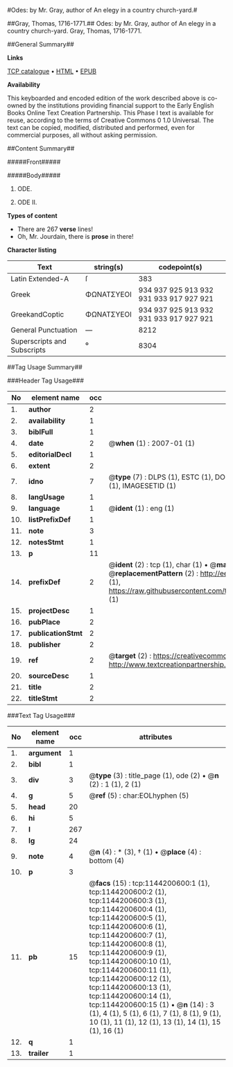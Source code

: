 #Odes: by Mr. Gray, author of An elegy in a country church-yard.#

##Gray, Thomas, 1716-1771.##
Odes: by Mr. Gray, author of An elegy in a country church-yard.
Gray, Thomas, 1716-1771.

##General Summary##

**Links**

[TCP catalogue](http://www.ota.ox.ac.uk/tcp/)  • 
[HTML](http://tei.it.ox.ac.uk/tcp/Texts-HTML/free/004/004770273.html)  • 
[EPUB](http://tei.it.ox.ac.uk/tcp/Texts-EPUB/free/004/004770273.epub)

**Availability**

This keyboarded and encoded edition of the
	       work described above is co-owned by the institutions
	       providing financial support to the Early English Books
	       Online Text Creation Partnership. This Phase I text is
	       available for reuse, according to the terms of Creative
	       Commons 0 1.0 Universal. The text can be copied,
	       modified, distributed and performed, even for
	       commercial purposes, all without asking permission.


##Content Summary##

#####Front#####

#####Body#####

1. ODE.

1. ODE II.

**Types of content**

  * There are 267 **verse** lines!
  * Oh, Mr. Jourdain, there is **prose** in there!

**Character listing**


|Text|string(s)|codepoint(s)|
|---|---|---|
|Latin Extended-A|ſ|383|
|Greek|ΦΩΝΑΤΣΥΕΟΙ|934 937 925 913 932 931 933 917 927 921|
|GreekandCoptic|ΦΩΝΑΤΣΥΕΟΙ|934 937 925 913 932 931 933 917 927 921|
|General Punctuation|—|8212|
|Superscripts             and Subscripts|⁰|8304|

##Tag Usage Summary##

###Header Tag Usage###

|No|element name|occ|attributes|
|---|---|---|---|
|1.|__author__|2||
|2.|__availability__|1||
|3.|__biblFull__|1||
|4.|__date__|2| @__when__ (1) : 2007-01 (1)|
|5.|__editorialDecl__|1||
|6.|__extent__|2||
|7.|__idno__|7| @__type__ (7) : DLPS (1), ESTC (1), DOCNO (1), TCP (1), GALEDOCNO (1), CONTENTSET (1), IMAGESETID (1)|
|8.|__langUsage__|1||
|9.|__language__|1| @__ident__ (1) : eng (1)|
|10.|__listPrefixDef__|1||
|11.|__note__|3||
|12.|__notesStmt__|1||
|13.|__p__|11||
|14.|__prefixDef__|2| @__ident__ (2) : tcp (1), char (1)  •  @__matchPattern__ (2) : ([0-9\-]+):([0-9IVX]+) (1), (.+) (1)  •  @__replacementPattern__ (2) : http://eebo.chadwyck.com/downloadtiff?vid=$1&page=$2 (1), https://raw.githubusercontent.com/textcreationpartnership/Texts/master/tcpchars.xml#$1 (1)|
|15.|__projectDesc__|1||
|16.|__pubPlace__|2||
|17.|__publicationStmt__|2||
|18.|__publisher__|2||
|19.|__ref__|2| @__target__ (2) : https://creativecommons.org/publicdomain/zero/1.0/ (1), http://www.textcreationpartnership.org/docs/. (1)|
|20.|__sourceDesc__|1||
|21.|__title__|2||
|22.|__titleStmt__|2||


###Text Tag Usage###

|No|element name|occ|attributes|
|---|---|---|---|
|1.|__argument__|1||
|2.|__bibl__|1||
|3.|__div__|3| @__type__ (3) : title_page (1), ode (2)  •  @__n__ (2) : 1 (1), 2 (1)|
|4.|__g__|5| @__ref__ (5) : char:EOLhyphen (5)|
|5.|__head__|20||
|6.|__hi__|5||
|7.|__l__|267||
|8.|__lg__|24||
|9.|__note__|4| @__n__ (4) : * (3), † (1)  •  @__place__ (4) : bottom (4)|
|10.|__p__|3||
|11.|__pb__|15| @__facs__ (15) : tcp:1144200600:1 (1), tcp:1144200600:2 (1), tcp:1144200600:3 (1), tcp:1144200600:4 (1), tcp:1144200600:5 (1), tcp:1144200600:6 (1), tcp:1144200600:7 (1), tcp:1144200600:8 (1), tcp:1144200600:9 (1), tcp:1144200600:10 (1), tcp:1144200600:11 (1), tcp:1144200600:12 (1), tcp:1144200600:13 (1), tcp:1144200600:14 (1), tcp:1144200600:15 (1)  •  @__n__ (14) : 3 (1), 4 (1), 5 (1), 6 (1), 7 (1), 8 (1), 9 (1), 10 (1), 11 (1), 12 (1), 13 (1), 14 (1), 15 (1), 16 (1)|
|12.|__q__|1||
|13.|__trailer__|1||
